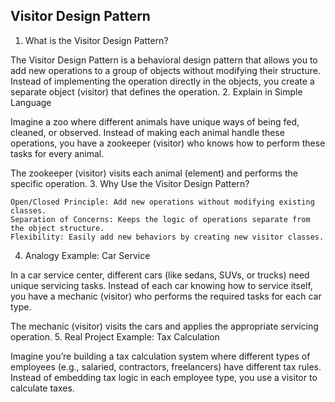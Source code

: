 ## Visitor Design Pattern

1. What is the Visitor Design Pattern?

The Visitor Design Pattern is a behavioral design pattern that allows you to add new operations to a group of objects without modifying their structure. Instead of implementing the operation directly in the objects, you create a separate object (visitor) that defines the operation.
2. Explain in Simple Language

Imagine a zoo where different animals have unique ways of being fed, cleaned, or observed. Instead of making each animal handle these operations, you have a zookeeper (visitor) who knows how to perform these tasks for every animal.

The zookeeper (visitor) visits each animal (element) and performs the specific operation.
3. Why Use the Visitor Design Pattern?

    Open/Closed Principle: Add new operations without modifying existing classes.
    Separation of Concerns: Keeps the logic of operations separate from the object structure.
    Flexibility: Easily add new behaviors by creating new visitor classes.

4. Analogy Example: Car Service

In a car service center, different cars (like sedans, SUVs, or trucks) need unique servicing tasks. Instead of each car knowing how to service itself, you have a mechanic (visitor) who performs the required tasks for each car type.

The mechanic (visitor) visits the cars and applies the appropriate servicing operation.
5. Real Project Example: Tax Calculation

Imagine you’re building a tax calculation system where different types of employees (e.g., salaried, contractors, freelancers) have different tax rules. Instead of embedding tax logic in each employee type, you use a visitor to calculate taxes.
